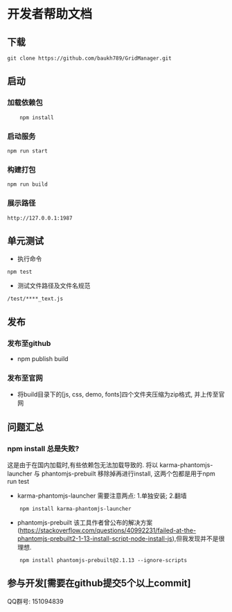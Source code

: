 # 开发者帮助文档
## 下载
```git
git clone https://github.com/baukh789/GridManager.git
```

## 启动
### 加载依赖包
```
	npm install
```
### 启动服务
```
npm run start
```
### 构建打包
```
npm run build
```
### 展示路径 
```
http://127.0.0.1:1987
```

## 单元测试
- 执行命令
```
npm test
```
- 测试文件路径及文件名规范
```
/test/****_text.js
```

## 发布
### 发布至github
- npm publish build
### 发布至官网
- 将build目录下的[js, css, demo, fonts]四个文件夹压缩为zip格式, 并上传至官网

## 问题汇总
### npm install 总是失败?
这是由于在国内加载时,有些依赖包无法加载导致的. 
将以 karma-phantomjs-launcher 与 phantomjs-prebuilt 移除掉再进行install, 这两个包都是用于npm run test
- karma-phantomjs-launcher  需要注意两点: 1.单独安装; 2.翻墙
```
	npm install karma-phantomjs-launcher
```
- phantomjs-prebuilt 该工具作者曾公布的解决方案 (https://stackoverflow.com/questions/40992231/failed-at-the-phantomjs-prebuilt2-1-13-install-script-node-install-js),但我发现并不是很理想.
```
	npm install phantomjs-prebuilt@2.1.13 --ignore-scripts
```

## 参与开发[需要在github提交5个以上commit]
QQ群号: 151094839
